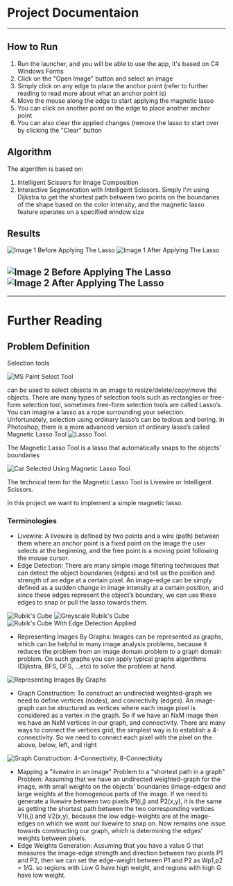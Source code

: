 # Project Documentaion
---
## How to Run
1. Run the launcher, and you will be able to use the app, it's based on C# Windows Forms
2. Click on the "Open Image" button and select an image
3. Simply click on any edge to place the anchor point (refer to further reading to read more about what an anchor point is)
4. Move the mouse along the edge to start applying the magnetic lasso
5. You can click on another point on the edge to place another anchor point
6. You can also clear the applied changes (remove the lasso to start over by clicking the "Clear" button

## Algorithm
The algorithm is based on:
1. Intelligent Scissors for Image Composition
2. Interactive Segmentation with Intelligent Scissors. Simply I'm using Dijkstra to get the shortest path between two points on the boundaries of the shape based on the color intensity, and the magnetic lasso feature operates on a specified window size

## Results
![Image 1 Before Applying The Lasso](https://github.com/Amr-Wael-Dev/Algorithms-IntelligentScissors/blob/main/Resources/res1.jpg)
![Image 1 After Applying The Lasso](https://github.com/Amr-Wael-Dev/Algorithms-IntelligentScissors/blob/main/Resources/res2.jpg)

![Image 2 Before Applying The Lasso](https://github.com/Amr-Wael-Dev/Algorithms-IntelligentScissors/blob/main/Resources/res3.jpg)
![Image 2 After Applying The Lasso](https://github.com/Amr-Wael-Dev/Algorithms-IntelligentScissors/blob/main/Resources/res4.jpg)
---
---
# Further Reading
## Problem Definition
Selection tools

![MS Paint Select Tool](https://github.com/Amr-Wael-Dev/Algorithms-IntelligentScissors/blob/main/Resources/2.png)

can be used to select objects in an image to resize/delete/copy/move the objects. There are many types of selection tools such as rectangles or free-form selection tool, sometimes free-form selection tools are called Lasso’s. You can imagine a lasso as a rope surrounding your selection. Unfortunately, selection using ordinary lasso’s can be tedious and boring. In Photoshop, there is a more advanced version of ordinary lasso’s called Magnetic Lasso Tool ![Lasso Tool](https://github.com/Amr-Wael-Dev/Algorithms-IntelligentScissors/blob/main/Resources/1.gif).

The Magnetic Lasso Tool is a lasso that automatically snaps to the objects’ boundaries

![Car Selected Using Magnetic Lasso Tool](https://github.com/Amr-Wael-Dev/Algorithms-IntelligentScissors/blob/main/Resources/3.jpg)

The technical term for the Magnetic Lasso Tool is Livewire or Intelligent Scissors.

In this project we want to implement a simple magnetic lasso.

### Terminologies
- Livewire: A livewire is defined by two points and a wire (path) between them where an anchor point is a fixed point on the image the user selects at the beginning, and the free point is a moving point following the mouse cursor.
- Edge Detection: There are many simple image filtering techniques that can detect the object boundaries (edges) and tell us the position and strength of an edge at a certain pixel. An image-edge can be simply defined as a sudden change in image intensity at a certain position, and since these edges represent the object’s boundary, we can use these edges to snap or pull the lasso towards them.

![Rubik's Cube](https://github.com/Amr-Wael-Dev/Algorithms-IntelligentScissors/blob/main/Resources/4.png)
![Greyscale Rubik's Cube](https://github.com/Amr-Wael-Dev/Algorithms-IntelligentScissors/blob/main/Resources/5.png)
![Rubik's Cube With Edge Detection Applied](https://github.com/Amr-Wael-Dev/Algorithms-IntelligentScissors/blob/main/Resources/6.png)

- Representing Images By Graphs: Images can be represented as graphs, which can be helpful in many image analysis problems, because it reduces the problem from an image domain problem to a graph domain problem. On such graphs you can apply typical graphs algorithms (Dijkstra, BFS, DFS, …etc) to solve the problem at hand.

![Representing Images By Graphs](https://github.com/Amr-Wael-Dev/Algorithms-IntelligentScissors/blob/main/Resources/7.gif)

- Graph Construction:	To construct an undirected weighted-graph we need to define vertices (nodes), and	connectivity (edges). An image-graph can be structured as vertices where each image pixel is considered as a vertex in the graph. So if we have an NxM image then we have an NxM vertices in our graph, and connectivity. There are many ways to connect the vertices grid, the simplest way is to establish a 4-connectivity. So we need to connect each pixel with the pixel on the above, below, left, and right

![Graph Construction: 4-Connectivity, 8-Connectivity](https://github.com/Amr-Wael-Dev/Algorithms-IntelligentScissors/blob/main/Resources/8.png)

- Mapping a "livewire in an image" Problem to a "shortest path in a graph" Problem: Assuming that we have an undirected weighted-graph for the image, with small weights on the objects' boundaries (image-edges) and large weights at the homogenous parts of the image.	If we need to generate a livewire between two pixels P1(i,j) and P2(x,y), it is the same as getting the shortest path between the two corresponding vertices V1(i,j) and V2(x,y), because the low edge-weights are at the image-edges on which we want our livewire to snap on.	Now remains one issue towards constructing our graph, which is determining the edges’ weights between pixels.
- Edge Weights Generation: Assuming that you have a value G that measures the image-edge strength and direction between two pixels P1 and P2, then we can set the edge-weight between P1 and P2 as Wp1,p2 = 1/G. so regions with Low G have high weight, and regions with high G have low weight.
